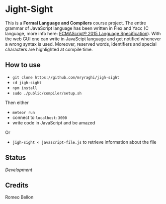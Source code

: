 # Jight-Sight

This is a **Formal Language and Compilers** course project.
The entire grammar of JavaScript language has been written in Flex and Yacc (C language, more info here: [ECMAScript® 2015 Language Specification](http://www.ecma-international.org/ecma-262/6.0/)).
With the web GUI one can write in JavaScipt language and get notified whenever a wrong syntax is used. Moreover, reserved words, identifiers and special characters are highlighted at compile time.


## How to use
- `git clone https://github.com/mryraghi/jigh-sight`
- `cd jigh-sight`
- `npm install`
- `sudo ./public/compiler/setup.sh`

Then either
- `meteor run`
- connect to `localhost:3000`
- write code in JavaScript and be amazed

Or
- `jigh-sight < javascript-file.js`  to retrieve information about the file

## Status
_Development_

## Credits
Romeo Bellon